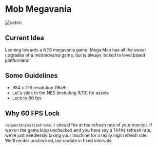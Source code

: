 # Mob Megavania

![vehikl](https://avatars.githubusercontent.com/u/6425636?s=64)

## Current Idea

Leaning towards a NES megavania game. Mega Man has all the sweet upgrades of a metroidvania game, but is always locked to level based platformers!

## Some Guidelines

- 384 x 216 resolution (16x9)
- Let's stick to the NES (including 9/10) for assets
- Lock to 60 fps

## Why 60 FPS Lock

`requestAnimationFrame()` should fire at the refresh rate of your monitor. If we run the game loop unchecked and you have say a 144hz refresh rate, we're just needlessly taxing your machine for a really high refresh rate. We'll render unchecked, but update in fixed intervals.

